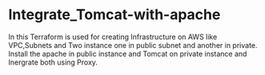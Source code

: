 # Integrate_Tomcat-with-apache

In this Terraform is used for creating Infrastructure on AWS like  VPC,Subnets and Two instance one in public subnet and another in private.
Install the apache in public instance and Tomcat on private instance and Inergrate both using Proxy.
